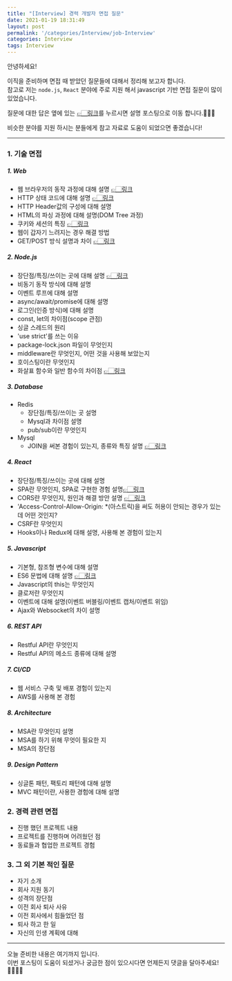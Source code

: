 ```yaml
---
title: "[Interview] 경력 개발자 면접 질문"
date: 2021-01-19 18:31:49
layout: post
permalink: '/categories/Interview/job-Interview'
categories: Interview
tags: Interview
--- 
```


안녕하세요!

이직을 준비하며 면접 때 받았던 질문들에 대해서 정리해 보고자 합니다.  
참고로 저는 `node.js`, `React` 분야에 주로 지원 해서 javascript 기반 면접 질문이 많이 있었습니다.  

질문에 대한 답은 옆에 있는 [👉🏻링크]()를 누르시면 설명 포스팅으로 이동 합니다.🙆🏻‍♀️

비슷한 분야를 지원 하시는 분들에게 참고 자료로 도움이 되었으면 좋겠습니다!


-----

### 1. 기술 면접
##### 1. Web
- 웹 브라우저의 동작 과정에 대해 설명 [👉🏻링크](https://shinsangeun.github.io/categories/Web/web-process)
- HTTP 상태 코드에 대해 설명 [👉🏻링크](https://shinsangeun.github.io/categories/Web/status-code)
- HTTP Header값의 구성에 대해 설명
- HTML의 파싱 과정에 대해 설명(DOM Tree 과정)
- 쿠키와 세션의 특징 [👉🏻링크](https://shinsangeun.github.io/categories/Web/cookie-session)
- 웹이 갑자기 느려지는 경우 해결 방법
- GET/POST 방식 설명과 차이 [👉🏻링크](https://shinsangeun.github.io/categories/Web/get-post)

##### 2. Node.js
- 장단점/특징/쓰이는 곳에 대해 설명 [👉🏻링크](https://shinsangeun.github.io/categories/Nodejs/advantage-disadvantage)
- 비동기 동작 방식에 대해 설명
- 이벤트 루프에 대해 설명
- async/await/promise에 대해 설명
- 로그인(인증 방식)에 대해 설명
- const, let의 차이점(scope 관점)
- 싱글 스레드의 원리
- 'use strict'를 쓰는 이유
- package-lock.json 파일이 무엇인지
- middleware란 무엇인지, 어떤 것을 사용해 보았는지
- 호이스팅이란 무엇인지
- 화살표 함수와 일반 함수의 차이점 [👉🏻링크](https://shinsangeun.github.io/categories/Nodejs/arrow-function)


##### 3. Database
- Redis
    - 장단점/특징/쓰이는 곳 설명
    - Mysql과 차이점 설명
    - pub/sub이란 무엇인지
- Mysql
    - JOIN을 써본 경험이 있는지, 종류와 특징 설명 [👉🏻링크](https://shinsangeun.github.io/categories/Database/join)


##### 4. React
- 장단점/특징/쓰이는 곳에 대해 설명
- SPA란 무엇인지, SPA로 구현한 경험 설명[👉🏻링크](https://shinsangeun.github.io/categories/React/react-spa)
- CORS란 무엇인지, 원인과 해결 방안 설명 [👉🏻링크](https://shinsangeun.github.io/categories/React/react-cors)
- 'Access-Control-Allow-Origin: *(아스트릭)을 써도 허용이 안되는 경우가 있는데 어떤 것인지?
- CSRF란 무엇인지
- Hooks이나 Redux에 대해 설명, 사용해 본 경험이 있는지


##### 5. Javascript
- 기본형, 참조형 변수에 대해 설명
- ES6 문법에 대해 설명 [👉🏻링크](https://shinsangeun.github.io/categories/Nodejs/es6-11)
- Javascript의 this는 무엇인지
- 클로저란 무엇인지
- 이벤트에 대해 설명(이벤트 버블링/이벤트 캡처/이벤트 위임)
- Ajax와 Websocket의 차이 설명


##### 6. REST API
- Restful API란 무엇인지
- Restful API의 메소드 종류에 대해 설명


##### 7. CI/CD
- 웹 서비스 구축 및 배포 경험이 있는지
- AWS를 사용해 본 경험


##### 8. Architecture
- MSA란 무엇인지 설명
- MSA를 하기 위해 무엇이 필요한 지
- MSA의 장단점


##### 9. Design Pattern
- 싱글톤 패턴, 팩토리 패턴에 대해 설명
- MVC 패턴이란, 사용한 경험에 대해 설명


### 2. 경력 관련 면접
- 진행 했던 프로젝트 내용
- 프로젝트를 진행하며 어려웠던 점
- 동료들과 협업한 프로젝트 경험

 
### 3. 그 외 기본 적인 질문
- 자기 소개
- 회사 지원 동기
- 성격의 장단점
- 이전 회사 퇴사 사유
- 이전 회사에서 힘들었던 점
- 퇴사 하고 한 일
- 자신의 인생 계획에 대해


-----


오늘 준비한 내용은 여기까지 입니다.  
이번 포스팅이 도움이 되셨거나 궁금한 점이 있으시다면 언제든지 댓글을 달아주세요!🙋🏻‍♀️💡


